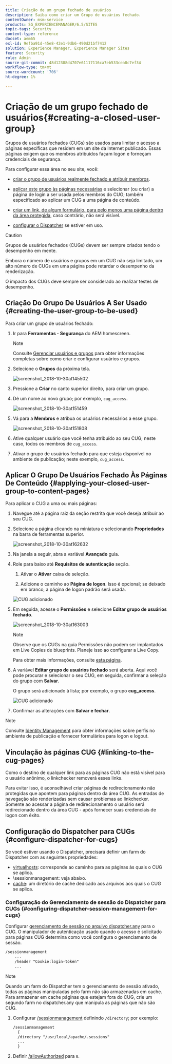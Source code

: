 ```yaml
---
title: Criação de um grupo fechado de usuários
description: Saiba como criar um Grupo de usuários fechado.
contentOwner: msm-service
products: SG_EXPERIENCEMANAGER/6.5/SITES
topic-tags: Security
content-type: reference
docset: aem65
exl-id: 9efba91d-45e8-42e1-9db6-490d21bf7412
solution: Experience Manager, Experience Manager Sites
feature: Security
role: Admin
source-git-commit: 48d12388d4707e61117116ca7eb533cea8c7ef34
workflow-type: tm+mt
source-wordcount: '706'
ht-degree: 1%

---
```


# Criação de um grupo fechado de usuários{#creating-a-closed-user-group}

Grupos de usuários fechados (CUGs) são usados para limitar o acesso a páginas específicas que residem em um site da Internet publicado. Essas páginas exigem que os membros atribuídos façam logon e forneçam credenciais de segurança.

Para configurar essa área no seu site, você:

* [criar o grupo de usuários realmente fechado e atribuir membros](#creating-the-user-group-to-be-used).

* [aplicar este grupo às páginas necessárias](#applying-your-closed-user-group-to-content-pages) e selecionar (ou criar) a página de login a ser usada pelos membros do CUG; também especificado ao aplicar um CUG a uma página de conteúdo.

* [criar um link, de algum formulário, para pelo menos uma página dentro da área protegida](#linking-to-the-cug-pages), caso contrário, não será visível.

* [configurar o Dispatcher](#configure-dispatcher-for-cugs) se estiver em uso.

>[!CAUTION]
>
>Grupos de usuários fechados (CUGs) devem ser sempre criados tendo o desempenho em mente.
>
>Embora o número de usuários e grupos em um CUG não seja limitado, um alto número de CUGs em uma página pode retardar o desempenho da renderização.
>
>O impacto dos CUGs deve sempre ser considerado ao realizar testes de desempenho.

## Criação Do Grupo De Usuários A Ser Usado {#creating-the-user-group-to-be-used}

Para criar um grupo de usuários fechado:

1. Ir para **Ferramentas - Segurança** do AEM homescreen.

   >[!NOTE]
   >
   >Consulte [Gerenciar usuários e grupos](/help/sites-administering/security.md#managing-users-and-groups) para obter informações completas sobre como criar e configurar usuários e grupos.

1. Selecione o **Grupos** da próxima tela.

   ![screenshot_2018-10-30at145502](assets/screenshot_2018-10-30at145502.png)

1. Pressione a **Criar** no canto superior direito, para criar um grupo.
1. Dê um nome ao novo grupo; por exemplo, `cug_access`.

   ![screenshot_2018-10-30at151459](assets/screenshot_2018-10-30at151459.png)

1. Vá para a **Membros** e atribua os usuários necessários a esse grupo.

   ![screenshot_2018-10-30at151808](assets/screenshot_2018-10-30at151808.png)

1. Ative qualquer usuário que você tenha atribuído ao seu CUG; neste caso, todos os membros de `cug_access`.
1. Ativar o grupo de usuários fechado para que esteja disponível no ambiente de publicação; neste exemplo, `cug_access`.

## Aplicar O Grupo De Usuários Fechado Às Páginas De Conteúdo {#applying-your-closed-user-group-to-content-pages}

Para aplicar o CUG a uma ou mais páginas:

1. Navegue até a página raiz da seção restrita que você deseja atribuir ao seu CUG.
1. Selecione a página clicando na miniatura e selecionando **Propriedades** na barra de ferramentas superior.

   ![screenshot_2018-10-30at162632](assets/screenshot_2018-10-30at162632.png)

1. Na janela a seguir, abra a variável **Avançado** guia.

1. Role para baixo até **Requisitos de autenticação** seção.

   1. Ativar o **Ativar** caixa de seleção.

   1. Adicione o caminho ao **Página de logon**.
Isso é opcional; se deixado em branco, a página de logon padrão será usada.

   ![CUG adicionado](assets/cug-authentication-requirement.png)

1. Em seguida, acesse o **Permissões** e selecione **Editar grupo de usuários fechado**.

   ![screenshot_2018-10-30at163003](assets/screenshot_2018-10-30at163003.png)

   >[!NOTE]
   >
   >Observe que os CUGs na guia Permissões não podem ser implantados em Live Copies de blueprints. Planeje isso ao configurar a Live Copy.
   >
   >Para obter mais informações, consulte [esta página](closed-user-groups.md#aem-livecopy).

1. A variável **Editar grupo de usuários fechado** será aberta. Aqui você pode procurar e selecionar o seu CUG, em seguida, confirmar a seleção do grupo com **Salvar**.

   O grupo será adicionado à lista; por exemplo, o grupo **cug_access**.

   ![CUG adicionado](assets/cug-added.png)

1. Confirmar as alterações com **Salvar e fechar**.

>[!NOTE]
>
>Consulte [Identity Management](/help/sites-administering/identity-management.md) para obter informações sobre perfis no ambiente de publicação e fornecer formulários para logon e logout.

## Vinculação às páginas CUG {#linking-to-the-cug-pages}

Como o destino de qualquer link para as páginas CUG não está visível para o usuário anônimo, o linkchecker removerá esses links.

Para evitar isso, é aconselhável criar páginas de redirecionamento não protegidas que apontem para páginas dentro da área CUG. As entradas de navegação são renderizadas sem causar problemas ao linkchecker. Somente ao acessar a página de redirecionamento o usuário será redirecionado dentro da área CUG - após fornecer suas credenciais de logon com êxito.

## Configuração do Dispatcher para CUGs {#configure-dispatcher-for-cugs}

Se você estiver usando o Dispatcher, precisará definir um farm do Dispatcher com as seguintes propriedades:

* [virtualhosts](https://experienceleague.adobe.com/docs/experience-manager-dispatcher/using/configuring/dispatcher-configuration.html#identifying-virtual-hosts-virtualhosts): corresponde ao caminho para as páginas às quais o CUG se aplica.
* \sessionmanagement: veja abaixo.
* [cache](https://experienceleague.adobe.com/docs/experience-manager-dispatcher/using/configuring/dispatcher-configuration.html#configuring-the-dispatcher-cache-cache): um diretório de cache dedicado aos arquivos aos quais o CUG se aplica.

### Configuração do Gerenciamento de sessão do Dispatcher para CUGs {#configuring-dispatcher-session-management-for-cugs}

Configurar [gerenciamento de sessão no arquivo dispatcher.any](https://experienceleague.adobe.com/docs/experience-manager-dispatcher/using/configuring/dispatcher-configuration.html#enabling-secure-sessions-sessionmanagement) para o CUG. O manipulador de autenticação usado quando o acesso é solicitado para páginas CUG determina como você configura o gerenciamento de sessão.

```xml
/sessionmanagement
    ...
    /header "Cookie:login-token"
    ...
```

>[!NOTE]
>
>Quando um farm do Dispatcher tem o gerenciamento de sessão ativado, todas as páginas manipuladas pelo farm não são armazenadas em cache. Para armazenar em cache páginas que estejam fora do CUG, crie um segundo farm no dispatcher.any
>que manipula as páginas que não são CUG.

1. Configurar [/sessionmanagement](https://experienceleague.adobe.com/docs/experience-manager-dispatcher/using/configuring/dispatcher-configuration.html#enabling-secure-sessions-sessionmanagement) definindo `/directory`; por exemplo:

   ```xml
   /sessionmanagement
     {
     /directory "/usr/local/apache/.sessions"
     ...
     }
   ```

1. Definir [/allowAuthorized](https://experienceleague.adobe.com/docs/experience-manager-dispatcher/using/configuring/dispatcher-configuration.html#caching-when-authentication-is-used) para `0`.
